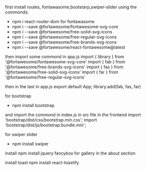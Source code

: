 first install routes, fontawasome,bootstarp,swiper-slider using the commonds:
- npm i react-router-dom
for fontawasome
- npm i --save @fortawesome/fontawesome-svg-core
- npm i --save @fortawesome/free-solid-svg-icons
- npm i --save @fortawesome/free-regular-svg-icons
- npm i --save @fortawesome/free-brands-svg-icons
- npm i --save @fortawesome/react-fontawesome@latest
  
then import some commond in app.js
    import { library } from '@fortawesome/fontawesome-svg-core'
    import { fab } from '@fortawesome/free-brands-svg-icons'
    import { fas } from '@fortawesome/free-solid-svg-icons'
    import { far } from '@fortawesome/free-regular-svg-icons'

then in the last in app.js 
    export default App;
    library.add(fab, fas, far)

for bootstrap 
- npm install bootstrap
  
and import the commond in index.js in src file in the frontend
    import 'bootstrap/dist/css/bootstrap.min.css';
    import 'bootstrap/dist/js/bootstrap.bundle.min';

for swiper slider 
- npm install swiper

install npm install jquery fancybox
 for gallery in the about section

install toast
npm install react-toastify

